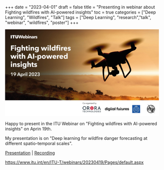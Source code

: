 +++
date = "2023-04-01"
draft = false
title = "Presenting in webinar about Fighting wildfires with AI-powered insights"
toc = true
categories = ["Deep Learning", "Wildfires", "Talk"]
tags = ["Deep Learning", "research","talk", "webinar", "wildfires", "poster"]
+++

![ai4good_image](/blog/itu-talk-2023/itu_banner.jpg)

Happy to present in the ITU Webinar on "Fighting wildfires with AI-powered insights" on Aprin 19th. 

My presentation is on "Deep learning for wildfire danger forecasting at different spatio-temporal scales".

[Presentation](https://www.itu.int/en/ITU-T/webinars/20230419/Documents/2_Ioannis%20Prapas.pdf) | [Recording](https://itu.zoom.us/rec/share/qD4WfX_aSp2pYGsCGFszpRs17AC1e9nzEWLv2hYg9EdKpMauinKF25z10YRh6u_K.LU3NnjFs1RgmVwMY?startTime=1681905677000)


https://www.itu.int/en/ITU-T/webinars/20230419/Pages/default.aspx
